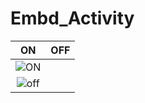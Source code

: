 # Embd_Activity


|ON|OFF|
|:--:|:--:|
|![ON](https://user-images.githubusercontent.com/80679363/115857345-34301180-a44b-11eb-924f-6136e02e1a64.PNG)|
![off](https://user-images.githubusercontent.com/80679363/115857337-32664e00-a44b-11eb-8a65-8be8fda87d38.PNG)|


